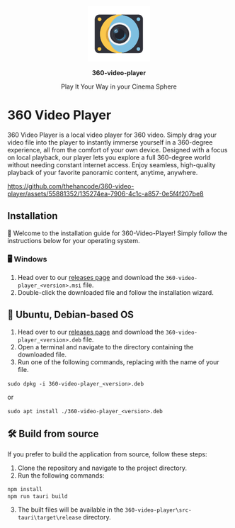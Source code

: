 <div align="center">
	<br>
	  <p><a href="https://github.com/thehancode/360-video-player/"><img src="public/logo.svg" width="140" alt="360-video-player" /></a></p>
  <p><b>360-video-player</b></p>
 Play It Your Way in your Cinema Sphere 
</div>

# 360 Video Player 
360 Video Player is a local video player for 360 video. Simply drag your video file into the player to instantly immerse yourself in a 360-degree experience, all from the comfort of your own device. Designed with a focus on local playback, our player lets you explore a full 360-degree world without needing constant internet access. Enjoy seamless, high-quality playback of your favorite panoramic content, anytime, anywhere.



https://github.com/thehancode/360-video-player/assets/55881352/135274ea-7906-4c1c-a857-0e5f4f207be8


## Installation
👋 Welcome to the installation guide for 360-Video-Player! Simply follow the instructions below for your operating system.

### 🖥️ Windows 

1. Head over to our [releases page](https://github.com/thehancode/360-video-player/releases) and download the `360-video-player_<version>.msi` file.
2. Double-click the downloaded file and follow the installation wizard.

## 🐧 Ubuntu, Debian-based OS 
1. Head over to our [releases page](https://github.com/thehancode/360-video-player/releases) and download the `360-video-player_<version>.deb` file.
2. Open a terminal and navigate to the directory containing the downloaded file.
3. Run one of the following commands, replacing <version> with the name of your file. 

`
sudo dpkg -i 360-video-player_<version>.deb
`

or

`
sudo apt install ./360-video-player_<version>.deb
`

## 🛠️ Build from source
If you prefer to build the application from source, follow these steps:
1. Clone the repository and navigate to the project directory.
2. Run the following commands: 

```
npm install
npm run tauri build
```
3. The built files will be available in the `360-video-player\src-tauri\target\release` directory. 
